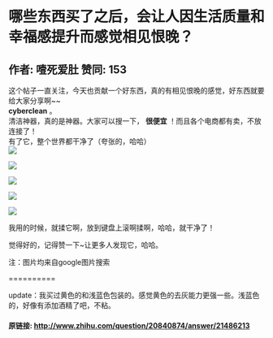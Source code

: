# 哪些东西买了之后，会让人因生活质量和幸福感提升而感觉相见恨晚？
## 作者: 噎死爱肚  赞同: 153
这个帖子一直关注，今天也贡献一个好东西，真的有相见恨晚的感觉，好东西就要给大家分享啊~~  
**cyberclean** 。   
清洁神器，真的是神器。大家可以搜一下， **很便宜** ！而且各个电商都有卖，不放连接了！  
有了它，整个世界都干净了（夸张的，哈哈）  
![](http://pic1.zhimg.com/81a22790f96c7a16c292559a0ab1d281_b.jpg)


![](http://pic4.zhimg.com/8f22fec735732510e64250f2656ccb2a_b.jpg)


![](http://pic2.zhimg.com/5daee7a066d6aae0897daffef80b9b01_b.jpg)


![](http://pic1.zhimg.com/1ab743388372e6943a163dda04e9e4c7_b.jpg)


![](http://pic4.zhimg.com/5dd464310a123465f8e2cef81f9c4c7c_b.jpg)

  
  
我用的时候，就揉它啊，放到键盘上滚啊揉啊，哈哈，就干净了！  
  
觉得好的，记得赞一下~让更多人发现它，哈哈。  
  
注：图片均来自google图片搜索  
  
==========  
  
update：我买过黄色的和浅蓝色包装的。感觉黄色的去灰能力更强一些。浅蓝色的，好像有添加酒精了吧，不粘。

#### 原链接: http://www.zhihu.com/question/20840874/answer/21486213
